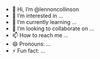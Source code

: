 - 👋 Hi, I’m @lennoncollinson
- 👀 I’m interested in ...
- 🌱 I’m currently learning ...
- 💞️ I’m looking to collaborate on ...
- 📫 How to reach me ...
- 😄 Pronouns: ...
- ⚡ Fun fact: ...

<!---
lennoncollinson/lennoncollinson is a ✨ special ✨ repository because its `README.md` (this file) appears on your GitHub profile.
You can click the Preview link to take a look at your changes.
--->
